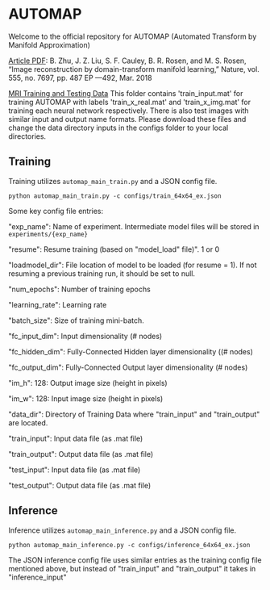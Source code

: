 # AUTOMAP

Welcome to the official repository for AUTOMAP (Automated Transform by Manifold Approximation)

[Article PDF](http://martinos.org/lfi/pdf/AUTOMAP_Nature_2018.pdf): B. Zhu, J. Z. Liu, S. F. Cauley, B. R. Rosen, and M. S. Rosen, “Image reconstruction by domain-transform manifold learning,” Nature, vol. 555, no. 7697, pp. 487 EP ––492, Mar. 2018

[MRI Training and Testing Data](https://www.dropbox.com/sh/8s1ehp5nekj4ow1/AABMP-3OITfMqCthYjyu7NXUa?dl=0) This folder contains 'train_input.mat' for training AUTOMAP with labels 'train_x_real.mat' and 'train_x_img.mat' for training each neural network respectively. There is also test images with similar input and output name formats. Please download these files and change the data directory inputs in the configs folder to your local directories. 

## Training

Training utilizes `automap_main_train.py` and a JSON config file.

```
python automap_main_train.py -c configs/train_64x64_ex.json
```

Some key config file entries:

"exp_name": Name of experiment. Intermediate model files will be stored in `experiments/{exp_name}`

"resume": Resume training (based on "model_load" file)". 1 or 0

"loadmodel_dir": File location of model to be loaded (for resume = 1). If not resuming a previous training run, it should be set to null.

"num_epochs": Number of training epochs

"learning_rate": Learning rate

"batch_size": Size of training mini-batch.

"fc_input_dim": Input dimensionality (# nodes)

"fc_hidden_dim": Fully-Connected Hidden layer dimensionality ((# nodes)

"fc_output_dim": Fully-Connected Output layer dimensionality (# nodes)

"im_h": 128: Output image size (height in pixels)

"im_w": 128: Input image size (height in pixels)

"data_dir": Directory of Training Data where "train_input" and "train_output" are located.

"train_input": Input data file (as .mat file)

"train_output": Output data file (as .mat file)

"test_input": Input data file (as .mat file)

"test_output": Output data file (as .mat file)

## Inference

Inference utilizes `automap_main_inference.py` and a JSON config file.

```
python automap_main_inference.py -c configs/inference_64x64_ex.json
```

The JSON inference config file uses similar entries as the training config file mentioned above, but instead of "train_input" and "train_output" it takes in "inference_input"
